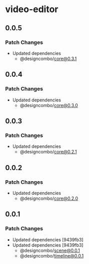 # video-editor

## 0.0.5

### Patch Changes

- Updated dependencies
  - @designcombo/core@0.3.1

## 0.0.4

### Patch Changes

- Updated dependencies
  - @designcombo/core@0.3.0

## 0.0.3

### Patch Changes

- Updated dependencies
  - @designcombo/core@0.2.1

## 0.0.2

### Patch Changes

- Updated dependencies
  - @designcombo/core@0.2.0

## 0.0.1

### Patch Changes

- Updated dependencies [9439fb3]
- Updated dependencies [9439fb3]
  - @designcombo/scene@0.0.1
  - @designcombo/timeline@0.0.1
